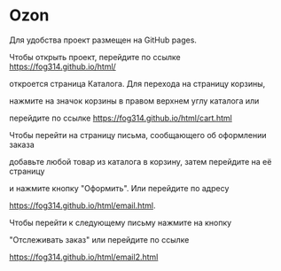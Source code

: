 # Ozon
Для удобства проект размещен на GitHub pages.

Чтобы открыть проект, перейдите по ссылке https://fog314.github.io/html/

откроется страница Каталога. Для перехода на страницу корзины,

нажмите на значок корзины в правом верхнем углу каталога или

перейдите по ссылке https://fog314.github.io/html/cart.html

Чтобы перейти на страницу письма, сообщающего об оформлении заказа

добавьте любой товар из каталога в корзину, затем перейдите на её страницу

и нажмите кнопку "Оформить". Или перейдите по адресу 

https://fog314.github.io/html/email.html.

Чтобы перейти к следующему письму нажмите на кнопку

"Отслеживать заказ" или перейдите по ссылке 

https://fog314.github.io/html/email2.html
